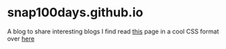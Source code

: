 # snap100days.github.io
A blog to share interesting blogs I find 
read [this](https://github.com/snappercayt/snapp100days/blob/master/index.md) page in a cool CSS format over [here](https://snappercayt.github.io/snapp100days/)
